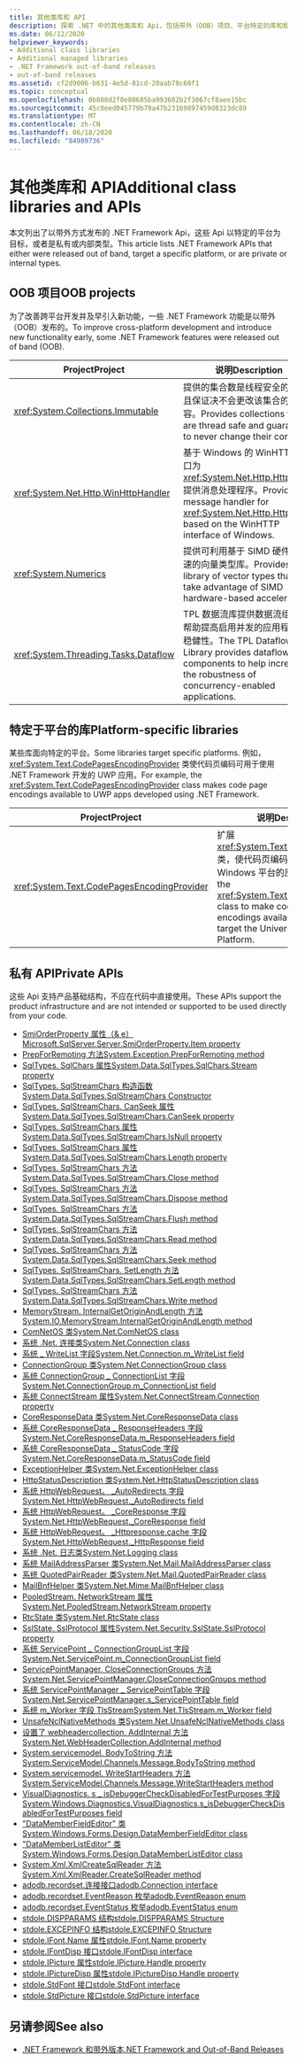```yaml
---
title: 其他类库和 API
description: 探索 .NET 中的其他类库和 Api，包括带外（OOB）项目、平台特定的库和私有 Api。
ms.date: 06/12/2020
helpviewer_keywords:
- Additional class libraries
- Additional managed libraries
- .NET Framework out-of-band releases
- out-of-band releases
ms.assetid: cf2d9006-b631-4e5d-81cd-20aab78c60f1
ms.topic: conceptual
ms.openlocfilehash: 0b888d2f0e80685ba993682b2f3067cf8aee15bc
ms.sourcegitcommit: 45c8eed045779b70a47b23169897459d0323dc89
ms.translationtype: MT
ms.contentlocale: zh-CN
ms.lasthandoff: 06/18/2020
ms.locfileid: "84989736"
---
```

# <a name="additional-class-libraries-and-apis"></a><span data-ttu-id="f5f0e-103">其他类库和 API</span><span class="sxs-lookup"><span data-stu-id="f5f0e-103">Additional class libraries and APIs</span></span>

<span data-ttu-id="f5f0e-104">本文列出了以带外方式发布的 .NET Framework Api，这些 Api 以特定的平台为目标，或者是私有或内部类型。</span><span class="sxs-lookup"><span data-stu-id="f5f0e-104">This article lists .NET Framework APIs that either were released out of band, target a specific platform, or are private or internal types.</span></span>

## <a name="oob-projects"></a><span data-ttu-id="f5f0e-105">OOB 项目</span><span class="sxs-lookup"><span data-stu-id="f5f0e-105">OOB projects</span></span>

<span data-ttu-id="f5f0e-106">为了改善跨平台开发并及早引入新功能，一些 .NET Framework 功能是以带外（OOB）发布的。</span><span class="sxs-lookup"><span data-stu-id="f5f0e-106">To improve cross-platform development and introduce new functionality early, some .NET Framework features were released out of band (OOB).</span></span>

| <span data-ttu-id="f5f0e-107">Project</span><span class="sxs-lookup"><span data-stu-id="f5f0e-107">Project</span></span> | <span data-ttu-id="f5f0e-108">说明</span><span class="sxs-lookup"><span data-stu-id="f5f0e-108">Description</span></span> |  
| ------- | ----------- |  
| <xref:System.Collections.Immutable> | <span data-ttu-id="f5f0e-109">提供的集合数是线程安全的，并且保证决不会更改该集合的内容。</span><span class="sxs-lookup"><span data-stu-id="f5f0e-109">Provides collections that are thread safe and guaranteed to never change their contents.</span></span> |
| <xref:System.Net.Http.WinHttpHandler> | <span data-ttu-id="f5f0e-110">基于 Windows 的 WinHTTP 接口为 <xref:System.Net.Http.HttpClient> 提供消息处理程序。</span><span class="sxs-lookup"><span data-stu-id="f5f0e-110">Provides a message handler for <xref:System.Net.Http.HttpClient> based on the WinHTTP interface of Windows.</span></span> |
| <xref:System.Numerics> | <span data-ttu-id="f5f0e-111">提供可利用基于 SIMD 硬件的加速的向量类型库。</span><span class="sxs-lookup"><span data-stu-id="f5f0e-111">Provides a library of vector types that can take advantage of SIMD hardware-based acceleration.</span></span>|
| <xref:System.Threading.Tasks.Dataflow> | <span data-ttu-id="f5f0e-112">TPL 数据流库提供数据流组件以帮助提高启用并发的应用程序的稳健性。</span><span class="sxs-lookup"><span data-stu-id="f5f0e-112">The TPL Dataflow Library provides dataflow components to help increase the robustness of concurrency-enabled applications.</span></span> |  

## <a name="platform-specific-libraries"></a><span data-ttu-id="f5f0e-113">特定于平台的库</span><span class="sxs-lookup"><span data-stu-id="f5f0e-113">Platform-specific libraries</span></span>

<span data-ttu-id="f5f0e-114">某些库面向特定的平台。</span><span class="sxs-lookup"><span data-stu-id="f5f0e-114">Some libraries target specific platforms.</span></span> <span data-ttu-id="f5f0e-115">例如， <xref:System.Text.CodePagesEncodingProvider> 类使代码页编码可用于使用 .NET Framework 开发的 UWP 应用。</span><span class="sxs-lookup"><span data-stu-id="f5f0e-115">For example, the <xref:System.Text.CodePagesEncodingProvider> class makes code page encodings available to UWP apps developed using .NET Framework.</span></span>
  
| <span data-ttu-id="f5f0e-116">Project</span><span class="sxs-lookup"><span data-stu-id="f5f0e-116">Project</span></span> | <span data-ttu-id="f5f0e-117">说明</span><span class="sxs-lookup"><span data-stu-id="f5f0e-117">Description</span></span> |  
| ------- | ----------- |  
| <xref:System.Text.CodePagesEncodingProvider> | <span data-ttu-id="f5f0e-118">扩展 <xref:System.Text.EncodingProvider> 类，使代码页编码可用于面向通用 Windows 平台的应用程序。</span><span class="sxs-lookup"><span data-stu-id="f5f0e-118">Extends the <xref:System.Text.EncodingProvider> class to make code page encodings available to apps that target the Universal Windows Platform.</span></span> |  
  
## <a name="private-apis"></a><span data-ttu-id="f5f0e-119">私有 API</span><span class="sxs-lookup"><span data-stu-id="f5f0e-119">Private APIs</span></span>  

<span data-ttu-id="f5f0e-120">这些 Api 支持产品基础结构，不应在代码中直接使用。</span><span class="sxs-lookup"><span data-stu-id="f5f0e-120">These APIs support the product infrastructure and are not intended or supported to be used directly from your code.</span></span>  
  
* [<span data-ttu-id="f5f0e-121">SmiOrderProperty 属性（& e）</span><span class="sxs-lookup"><span data-stu-id="f5f0e-121">Microsoft.SqlServer.Server.SmiOrderProperty.Item property</span></span>](microsoft.sqlserver.server.smiorderproperty.item.md)
* [<span data-ttu-id="f5f0e-122">PrepForRemoting 方法</span><span class="sxs-lookup"><span data-stu-id="f5f0e-122">System.Exception.PrepForRemoting method</span></span>](system.exception.prepforremoting.md)
* [<span data-ttu-id="f5f0e-123">SqlTypes. SqlChars 属性</span><span class="sxs-lookup"><span data-stu-id="f5f0e-123">System.Data.SqlTypes.SqlChars.Stream property</span></span>](system.data.sqltypes.sqlchars.stream.md)
* [<span data-ttu-id="f5f0e-124">SqlTypes. SqlStreamChars 构造函数</span><span class="sxs-lookup"><span data-stu-id="f5f0e-124">System.Data.SqlTypes.SqlStreamChars Constructor</span></span>](system.data.sqltypes.sqlstreamchars.-ctor.md)
* [<span data-ttu-id="f5f0e-125">SqlTypes. SqlStreamChars. CanSeek 属性</span><span class="sxs-lookup"><span data-stu-id="f5f0e-125">System.Data.SqlTypes.SqlStreamChars.CanSeek property</span></span>](system.data.sqltypes.sqlstreamchars.canseek.md)
* [<span data-ttu-id="f5f0e-126">SqlTypes. SqlStreamChars 属性</span><span class="sxs-lookup"><span data-stu-id="f5f0e-126">System.Data.SqlTypes.SqlStreamChars.IsNull property</span></span>](system.data.sqltypes.sqlstreamchars.isnull.md)
* [<span data-ttu-id="f5f0e-127">SqlTypes. SqlStreamChars 属性</span><span class="sxs-lookup"><span data-stu-id="f5f0e-127">System.Data.SqlTypes.SqlStreamChars.Length property</span></span>](system.data.sqltypes.sqlstreamchars.length.md)
* [<span data-ttu-id="f5f0e-128">SqlTypes. SqlStreamChars 方法</span><span class="sxs-lookup"><span data-stu-id="f5f0e-128">System.Data.SqlTypes.SqlStreamChars.Close method</span></span>](system.data.sqltypes.sqlstreamchars.close.md)
* [<span data-ttu-id="f5f0e-129">SqlTypes. SqlStreamChars 方法</span><span class="sxs-lookup"><span data-stu-id="f5f0e-129">System.Data.SqlTypes.SqlStreamChars.Dispose method</span></span>](system.data.sqltypes.sqlstreamchars.dispose.md)
* [<span data-ttu-id="f5f0e-130">SqlTypes. SqlStreamChars 方法</span><span class="sxs-lookup"><span data-stu-id="f5f0e-130">System.Data.SqlTypes.SqlStreamChars.Flush method</span></span>](system.data.sqltypes.sqlstreamchars.flush.md)
* [<span data-ttu-id="f5f0e-131">SqlTypes. SqlStreamChars 方法</span><span class="sxs-lookup"><span data-stu-id="f5f0e-131">System.Data.SqlTypes.SqlStreamChars.Read method</span></span>](system.data.sqltypes.sqlstreamchars.read.md)
* [<span data-ttu-id="f5f0e-132">SqlTypes. SqlStreamChars 方法</span><span class="sxs-lookup"><span data-stu-id="f5f0e-132">System.Data.SqlTypes.SqlStreamChars.Seek method</span></span>](system.data.sqltypes.sqlstreamchars.seek.md)
* [<span data-ttu-id="f5f0e-133">SqlTypes. SqlStreamChars. SetLength 方法</span><span class="sxs-lookup"><span data-stu-id="f5f0e-133">System.Data.SqlTypes.SqlStreamChars.SetLength method</span></span>](system.data.sqltypes.sqlstreamchars.setlength.md)
* [<span data-ttu-id="f5f0e-134">SqlTypes. SqlStreamChars 方法</span><span class="sxs-lookup"><span data-stu-id="f5f0e-134">System.Data.SqlTypes.SqlStreamChars.Write method</span></span>](system.data.sqltypes.sqlstreamchars.write.md)
* [<span data-ttu-id="f5f0e-135">MemoryStream. InternalGetOriginAndLength 方法</span><span class="sxs-lookup"><span data-stu-id="f5f0e-135">System.IO.MemoryStream.InternalGetOriginAndLength method</span></span>](system.io.memorystream.internalgetoriginandlength.md)
* [<span data-ttu-id="f5f0e-136">ComNetOS 类</span><span class="sxs-lookup"><span data-stu-id="f5f0e-136">System.Net.ComNetOS class</span></span>](system.net.comnetos.md)
* [<span data-ttu-id="f5f0e-137">系统 .Net. 连接类</span><span class="sxs-lookup"><span data-stu-id="f5f0e-137">System.Net.Connection class</span></span>](connection.md)
* [<span data-ttu-id="f5f0e-138">系统 \_ WriteList 字段</span><span class="sxs-lookup"><span data-stu-id="f5f0e-138">System.Net.Connection.m\_WriteList field</span></span>](m_writelist.md)
* [<span data-ttu-id="f5f0e-139">ConnectionGroup 类</span><span class="sxs-lookup"><span data-stu-id="f5f0e-139">System.Net.ConnectionGroup class</span></span>](connectiongroup.md)
* [<span data-ttu-id="f5f0e-140">系统 ConnectionGroup \_ ConnectionList 字段</span><span class="sxs-lookup"><span data-stu-id="f5f0e-140">System.Net.ConnectionGroup.m\_ConnectionList field</span></span>](m_connectionlist.md)
* [<span data-ttu-id="f5f0e-141">系统 ConnectStream 属性</span><span class="sxs-lookup"><span data-stu-id="f5f0e-141">System.Net.ConnectStream.Connection property</span></span>](system.net.connectstream.connection.md)
* [<span data-ttu-id="f5f0e-142">CoreResponseData 类</span><span class="sxs-lookup"><span data-stu-id="f5f0e-142">System.Net.CoreResponseData class</span></span>](coreresponsedata.md)
* [<span data-ttu-id="f5f0e-143">系统 CoreResponseData \_ ResponseHeaders 字段</span><span class="sxs-lookup"><span data-stu-id="f5f0e-143">System.Net.CoreResponseData.m\_ResponseHeaders field</span></span>](coreresponsedata_m_responseheaders.md)
* [<span data-ttu-id="f5f0e-144">系统 CoreResponseData \_ StatusCode 字段</span><span class="sxs-lookup"><span data-stu-id="f5f0e-144">System.Net.CoreResponseData.m\_StatusCode field</span></span>](coreresponsedata_m_statuscode.md)
* [<span data-ttu-id="f5f0e-145">ExceptionHelper 类</span><span class="sxs-lookup"><span data-stu-id="f5f0e-145">System.Net.ExceptionHelper class</span></span>](system.net.exceptionhelper.md)
* [<span data-ttu-id="f5f0e-146">HttpStatusDescription 类</span><span class="sxs-lookup"><span data-stu-id="f5f0e-146">System.Net.HttpStatusDescription class</span></span>](system.net.httpstatusdescription.md)
* [<span data-ttu-id="f5f0e-147">系统 HttpWebRequest。 \_AutoRedirects 字段</span><span class="sxs-lookup"><span data-stu-id="f5f0e-147">System.Net.HttpWebRequest.\_AutoRedirects field</span></span>](_autoredirects.md)
* [<span data-ttu-id="f5f0e-148">系统 HttpWebRequest。 \_CoreResponse 字段</span><span class="sxs-lookup"><span data-stu-id="f5f0e-148">System.Net.HttpWebRequest.\_CoreResponse field</span></span>](httpwebrequest__coreresponse.md)
* [<span data-ttu-id="f5f0e-149">系统 HttpWebRequest。 \_Httpresponse.cache 字段</span><span class="sxs-lookup"><span data-stu-id="f5f0e-149">System.Net.HttpWebRequest.\_HttpResponse field</span></span>](_httpresponse.md)
* [<span data-ttu-id="f5f0e-150">系统 .Net. 日志类</span><span class="sxs-lookup"><span data-stu-id="f5f0e-150">System.Net.Logging class</span></span>](system.net.logging.md)
* [<span data-ttu-id="f5f0e-151">系统 MailAddressParser 类</span><span class="sxs-lookup"><span data-stu-id="f5f0e-151">System.Net.Mail.MailAddressParser class</span></span>](system.net.mail.mailaddressparser.md)
* [<span data-ttu-id="f5f0e-152">系统 QuotedPairReader 类</span><span class="sxs-lookup"><span data-stu-id="f5f0e-152">System.Net.Mail.QuotedPairReader class</span></span>](system.net.mail.quotedpairreader.md)
* [<span data-ttu-id="f5f0e-153">MailBnfHelper 类</span><span class="sxs-lookup"><span data-stu-id="f5f0e-153">System.Net.Mime.MailBnfHelper class</span></span>](system.net.mime.mailbnfhelper.md)
* [<span data-ttu-id="f5f0e-154">PooledStream. NetworkStream 属性</span><span class="sxs-lookup"><span data-stu-id="f5f0e-154">System.Net.PooledStream.NetworkStream property</span></span>](system.net.pooledstream.networkstream.md)
* [<span data-ttu-id="f5f0e-155">RtcState 类</span><span class="sxs-lookup"><span data-stu-id="f5f0e-155">System.Net.RtcState class</span></span>](system.net.rtcstate.md)
* [<span data-ttu-id="f5f0e-156">SslState. SslProtocol 属性</span><span class="sxs-lookup"><span data-stu-id="f5f0e-156">System.Net.Security.SslState.SslProtocol property</span></span>](system.net.security.sslstate.sslprotocol.md)
* [<span data-ttu-id="f5f0e-157">系统 ServicePoint \_ ConnectionGroupList 字段</span><span class="sxs-lookup"><span data-stu-id="f5f0e-157">System.Net.ServicePoint.m\_ConnectionGroupList field</span></span>](m_connectiongrouplist.md)
* [<span data-ttu-id="f5f0e-158">ServicePointManager. CloseConnectionGroups 方法</span><span class="sxs-lookup"><span data-stu-id="f5f0e-158">System.Net.ServicePointManager.CloseConnectionGroups method</span></span>](system.net.servicepointmanager.closeconnectiongroups.md)
* [<span data-ttu-id="f5f0e-159">系统 ServicePointManager \_ ServicePointTable 字段</span><span class="sxs-lookup"><span data-stu-id="f5f0e-159">System.Net.ServicePointManager.s\_ServicePointTable field</span></span>](s_servicepointtable.md)
* [<span data-ttu-id="f5f0e-160">系统 m_Worker 字段 TlsStream</span><span class="sxs-lookup"><span data-stu-id="f5f0e-160">System.Net.TlsStream.m_Worker field</span></span>](system.net.tlsstream.m_worker.md)
* [<span data-ttu-id="f5f0e-161">UnsafeNclNativeMethods 类</span><span class="sxs-lookup"><span data-stu-id="f5f0e-161">System.Net.UnsafeNclNativeMethods class</span></span>](system.net.unsafenclnativemethods.md)
* [<span data-ttu-id="f5f0e-162">设置了 webheadercollection. AddInternal 方法</span><span class="sxs-lookup"><span data-stu-id="f5f0e-162">System.Net.WebHeaderCollection.AddInternal method</span></span>](system.net.webheadercollection.addinternal.md)
* [<span data-ttu-id="f5f0e-163">System.servicemodel. BodyToString 方法</span><span class="sxs-lookup"><span data-stu-id="f5f0e-163">System.ServiceModel.Channels.Message.BodyToString method</span></span>](system.servicemodel.channels.message.bodytostring.md)
* [<span data-ttu-id="f5f0e-164">System.servicemodel. WriteStartHeaders 方法</span><span class="sxs-lookup"><span data-stu-id="f5f0e-164">System.ServiceModel.Channels.Message.WriteStartHeaders method</span></span>](system.servicemodel.channels.message.writestartheaders.md)
* [<span data-ttu-id="f5f0e-165">VisualDiagnostics. s \_ isDebuggerCheckDisabledForTestPurposes 字段</span><span class="sxs-lookup"><span data-stu-id="f5f0e-165">System.Windows.Diagnostics.VisualDiagnostics.s\_isDebuggerCheckDisabledForTestPurposes field</span></span>](s-isdebuggercheckdisabledfortestpurposes-field.md)
* [<span data-ttu-id="f5f0e-166">"DataMemberFieldEditor" 类</span><span class="sxs-lookup"><span data-stu-id="f5f0e-166">System.Windows.Forms.Design.DataMemberFieldEditor class</span></span>](datamemberfieldeditor-class.md)
* [<span data-ttu-id="f5f0e-167">"DataMemberListEditor" 类</span><span class="sxs-lookup"><span data-stu-id="f5f0e-167">System.Windows.Forms.Design.DataMemberListEditor class</span></span>](datamemberlisteditor-class.md)
* [<span data-ttu-id="f5f0e-168">System.Xml.XmlCreateSqlReader 方法</span><span class="sxs-lookup"><span data-stu-id="f5f0e-168">System.Xml.XmlReader.CreateSqlReader method</span></span>](system.xml.xmlreader.createsqlreader.md)
* [<span data-ttu-id="f5f0e-169">adodb.recordset.连接接口</span><span class="sxs-lookup"><span data-stu-id="f5f0e-169">adodb.Connection interface</span></span>](adodb.connection.md)
* [<span data-ttu-id="f5f0e-170">adodb.recordset.EventReason 枚举</span><span class="sxs-lookup"><span data-stu-id="f5f0e-170">adodb.EventReason enum</span></span>](adodb.eventreasonenum.md)
* [<span data-ttu-id="f5f0e-171">adodb.recordset.EventStatus 枚举</span><span class="sxs-lookup"><span data-stu-id="f5f0e-171">adodb.EventStatus enum</span></span>](adodb.eventstatusenum.md)
* [<span data-ttu-id="f5f0e-172">stdole.DISPPARAMS 结构</span><span class="sxs-lookup"><span data-stu-id="f5f0e-172">stdole.DISPPARAMS Structure</span></span>](stdole.dispparams.md)
* [<span data-ttu-id="f5f0e-173">stdole.EXCEPINFO 结构</span><span class="sxs-lookup"><span data-stu-id="f5f0e-173">stdole.EXCEPINFO Structure</span></span>](stdole.excepinfo.md)
* [<span data-ttu-id="f5f0e-174">stdole.IFont.Name 属性</span><span class="sxs-lookup"><span data-stu-id="f5f0e-174">stdole.IFont.Name property</span></span>](stdole.ifont.name.md)
* [<span data-ttu-id="f5f0e-175">stdole.IFontDisp 接口</span><span class="sxs-lookup"><span data-stu-id="f5f0e-175">stdole.IFontDisp interface</span></span>](stdole.ifontdisp.md)
* [<span data-ttu-id="f5f0e-176">stdole.IPicture 属性</span><span class="sxs-lookup"><span data-stu-id="f5f0e-176">stdole.IPicture.Handle property</span></span>](stdole.ipicture.handle.md)
* [<span data-ttu-id="f5f0e-177">stdole.IPictureDisp 属性</span><span class="sxs-lookup"><span data-stu-id="f5f0e-177">stdole.IPictureDisp.Handle property</span></span>](stdole.ipicturedisp.handle.md)
* [<span data-ttu-id="f5f0e-178">stdole.StdFont 接口</span><span class="sxs-lookup"><span data-stu-id="f5f0e-178">stdole.StdFont interface</span></span>](stdole.stdfont.md)
* [<span data-ttu-id="f5f0e-179">stdole.StdPicture 接口</span><span class="sxs-lookup"><span data-stu-id="f5f0e-179">stdole.StdPicture interface</span></span>](stdole.stdpicture.md)
  
## <a name="see-also"></a><span data-ttu-id="f5f0e-180">另请参阅</span><span class="sxs-lookup"><span data-stu-id="f5f0e-180">See also</span></span>

* [<span data-ttu-id="f5f0e-181">.NET Framework 和带外版本</span><span class="sxs-lookup"><span data-stu-id="f5f0e-181">.NET Framework and Out-of-Band Releases</span></span>](../get-started/the-net-framework-and-out-of-band-releases.md)
